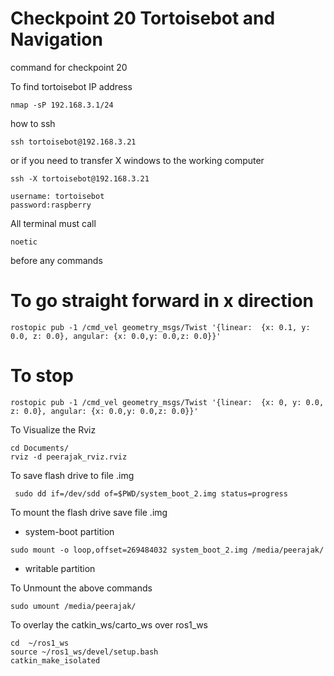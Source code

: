 # Checkpoint 20 Tortoisebot and Navigation

command for checkpoint 20

To find tortoisebot IP address

```
nmap -sP 192.168.3.1/24
```

how to ssh

```
ssh tortoisebot@192.168.3.21
```

or if you need to transfer X windows to the working computer

```
ssh -X tortoisebot@192.168.3.21
```


```
username: tortoisebot
password:raspberry
```

All terminal must call

```
noetic
```

before any commands

# To go straight forward in x direction

```
rostopic pub -1 /cmd_vel geometry_msgs/Twist '{linear:  {x: 0.1, y: 0.0, z: 0.0}, angular: {x: 0.0,y: 0.0,z: 0.0}}'
```

# To stop

```
rostopic pub -1 /cmd_vel geometry_msgs/Twist '{linear:  {x: 0, y: 0.0, z: 0.0}, angular: {x: 0.0,y: 0.0,z: 0.0}}'
```


To Visualize the Rviz

```
cd Documents/
rviz -d peerajak_rviz.rviz

```

To save flash drive to file .img

```
 sudo dd if=/dev/sdd of=$PWD/system_boot_2.img status=progress
```


To mount the flash drive save file .img 

- system-boot partition


```
sudo mount -o loop,offset=269484032 system_boot_2.img /media/peerajak/
```

- writable partition


To Unmount the above commands

```
sudo umount /media/peerajak/
```

To overlay the catkin_ws/carto_ws over ros1_ws

```
cd  ~/ros1_ws
source ~/ros1_ws/devel/setup.bash
catkin_make_isolated

```




